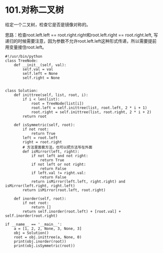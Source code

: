 # 101.对称二叉树
给定一个二叉树，检查它是否是镜像对称的。

思路：检查root.left.left == root.right.right和root.left.right == root.right.left, 写递归的时候需要注意，因为参数不允许root.left.left这种形式传递，所以需要提前用变量接住root.left。

    #!/usr/bin/python
    class TreeNode:
        def __init__(self, val):
            self.val = val
            self.left = None
            self.right = None


    class Solution:
        def inittree(self, list, root, i):
            if i < len(list):
                root = TreeNode(list[i])
                root.left = self.inittree(list, root.left, 2 * i + 1)
                root.right = self.inittree(list, root.right, 2 * i + 2)
            return root

        def isSymmetric(self, root):
            if not root:
                return True
            left = root.left
            right = root.right
            # 方法里面套方法，也可以把方法写在外面
            def isMirror(left, right):
                if not left and not right:
                    return True
                if not left or not right:
                    return False
                if left.val != right.val:
                    return False
                return isMirror(left.left, right.right) and isMirror(left.right, right.left)
            return isMirror(root.left, root.right)

        def inorder(self, root):
            if not root:
                return []
            return self.inorder(root.left) + [root.val] + self.inorder(root.right)

    if __name__ == '__main__':
        a = [1, 2, 2, None, 3, None, 3]
        obj = Solution()
        root = obj.inittree(a, None, 0)
        print(obj.inorder(root))
        print(obj.isSymmetric(root))
